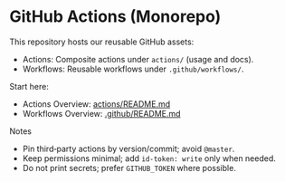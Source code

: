 # GitHub Actions (Monorepo)

This repository hosts our reusable GitHub assets:

- Actions: Composite actions under `actions/` (usage and docs).
- Workflows: Reusable workflows under `.github/workflows/`.

Start here:

- Actions Overview: [actions/README.md](actions/README.md)
- Workflows Overview: [.github/README.md](.github/README.md)

Notes
- Pin third‑party actions by version/commit; avoid `@master`.
- Keep permissions minimal; add `id-token: write` only when needed.
- Do not print secrets; prefer `GITHUB_TOKEN` where possible.
